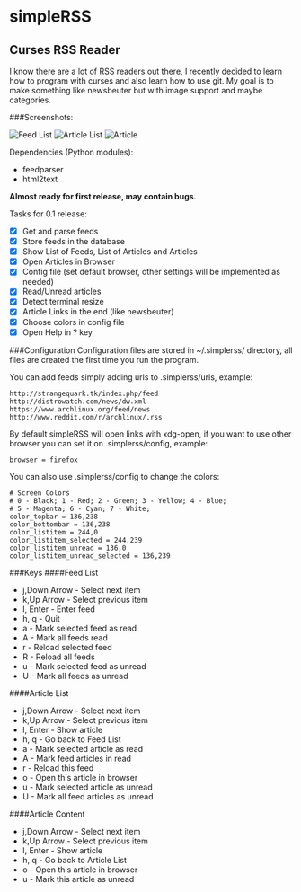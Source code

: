 # simpleRSS
## Curses RSS Reader

I know there are a lot of RSS readers out there, I recently decided to learn how to program with curses and also learn how to use git.
My goal is to make something like newsbeuter but with image support and maybe categories.

###Screenshots:

![Feed List](http://i.imgur.com/nIEsOGU.png)
![Article List](http://i.imgur.com/rW57uDK.png)
![Article](http://i.imgur.com/OavqQWH.png)

Dependencies (Python modules):
  * feedparser
  * html2text


**Almost ready for first release, may contain bugs.**

Tasks for 0.1 release:
- [x] Get and parse feeds
- [x] Store feeds in the database
- [x] Show List of Feeds, List of Articles and Articles
- [x] Open Articles in Browser
- [x] Config file (set default browser, other settings will be implemented as needed)
- [x] Read/Unread articles
- [x] Detect terminal resize
- [x] Article Links in the end (like newsbeuter)
- [x] Choose colors in config file
- [x] Open Help in ? key

###Configuration
Configuration files are stored in ~/.simplerss/ directory, all files are created the first time you run the program.

You can add feeds simply adding urls to .simplerss/urls, example:
```
http://strangequark.tk/index.php/feed
http://distrowatch.com/news/dw.xml
https://www.archlinux.org/feed/news
http://www.reddit.com/r/archlinux/.rss
```
By default simpleRSS will open links with xdg-open, if you want to use other browser you can set it on .simplerss/config, example:
```
browser = firefox
```
You can also use .simplerss/config to change the colors:
```
# Screen Colors
# 0 - Black; 1 - Red; 2 - Green; 3 - Yellow; 4 - Blue;
# 5 - Magenta; 6 - Cyan; 7 - White;
color_topbar = 136,238
color_bottombar = 136,238
color_listitem = 244,0
color_listitem_selected = 244,239
color_listitem_unread = 136,0
color_listitem_unread_selected = 136,239
```

###Keys
####Feed List
* j,Down Arrow - Select next item
* k,Up Arrow	 - Select previous item
* l, Enter	 - Enter feed
* h, q		 - Quit
* a			 - Mark selected feed as read
* A			 - Mark all feeds read
* r			 - Reload selected feed
* R			 - Reload all feeds
* u			 - Mark selected feed as unread
* U			 - Mark all feeds as unread

####Article List
* j,Down Arrow - Select next item
* k,Up Arrow	 - Select previous item
* l, Enter	 - Show article
* h, q		 - Go back to Feed List
* a			 - Mark selected article as read
* A			 - Mark feed articles in read
* r			 - Reload this feed
* o			 - Open this article in browser
* u			 - Mark selected article as unread
* U			 - Mark all feed articles as unread

####Article Content
* j,Down Arrow - Select next item
* k,Up Arrow	 - Select previous item
* l, Enter	 - Show article
* h, q		 - Go back to Article List
* o			 - Open this article in browser
* u			 - Mark this article as unread
